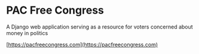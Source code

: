 # PAC Free Congress
A Django web application serving as a resource for voters concerned about money in politics

[https://pacfreecongress.com](https://pacfreecongress.com)
